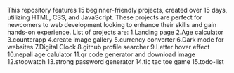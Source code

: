 
This repository features 15 beginner-friendly projects, created over 15 days, utilizing HTML, CSS, and JavaScript. These projects are perfect for newcomers to web development looking to enhance their skills and gain hands-on experience.
List of projects are:
1.Landing page
2.Age calculator
3.counterapp
4.create image gallery
5.currency converter
6.Dark mode for websites
7.Digital Clock
8.github profile searcher
9.Letter hover effect
10.nepali age calulator
11.qr code generator and download image
12.stopwatch
13.strong password generator
14.tic tac toe game
15.todo-list
